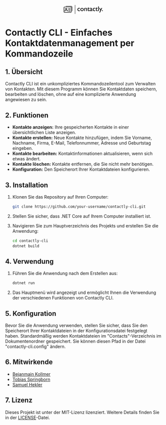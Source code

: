 <p align="center">
  <img src="Logo_Contactly.png" alt="Contactly Logo" width="25%">
</p>

# Contactly CLI - Einfaches Kontaktdatenmanagement per Kommandozeile

## 1. Übersicht

Contactly CLI ist ein unkompliziertes Kommandozeilentool zum Verwalten von Kontakten. Mit diesem Programm können Sie Kontaktdaten speichern, bearbeiten und löschen, ohne auf eine komplizierte Anwendung angewiesen zu sein.

## 2. Funktionen

- **Kontakte anzeigen:** Ihre gespeicherten Kontakte in einer übersichtlichen Liste anzeigen.
- **Kontakte erstellen:** Neue Kontakte hinzufügen, indem Sie Vorname, Nachname, Firma, E-Mail, Telefonnummer, Adresse und Geburtstag eingeben.
- **Kontakte bearbeiten:** Kontaktinformationen aktualisieren, wenn sich etwas ändert.
- **Kontakte löschen:** Kontakte entfernen, die Sie nicht mehr benötigen.
- **Konfiguration:** Den Speicherort Ihrer Kontaktdateien konfigurieren.

## 3. Installation

1. Klonen Sie das Repository auf Ihren Computer:

   ```bash
   git clone https://github.com/your-username/contactly-cli.git

2. Stellen Sie sicher, dass .NET Core auf Ihrem Computer installiert ist.
3. Navigieren Sie zum Hauptverzeichnis des Projekts und erstellen Sie die Anwendung:
   ```bash
   cd contactly-cli
   dotnet build

## 4. Verwendung

1. Führen Sie die Anwendung nach dem Erstellen aus:
   ```bash
   dotnet run
2. Das Hauptmenü wird angezeigt und ermöglicht Ihnen die Verwendung der verschiedenen Funktionen von Contactly CLI.

## 5. Konfiguration
Bevor Sie die Anwendung verwenden, stellen Sie sicher, dass Sie den Speicherort Ihrer Kontaktdateien in der Konfigurationsdatei festgelegt haben. Standardmäßig werden Kontaktdateien im "Contacts"-Verzeichnis im Dokumentenordner gespeichert. Sie können diesen Pfad in der Datei "contactly-cli.config" ändern.

## 6. Mitwirkende
- [Bejanmain Kollmer](https://github.com/cuzimvertrox)
- [Tobias Springborn](https://github.com/contributor-1)
- [Samuel Hekler](https://github.com/contributor-2)

## 7. Lizenz
Dieses Projekt ist unter der MIT-Lizenz lizenziert. Weitere Details finden Sie in der [LICENSE](LICENSE)-Datei.
